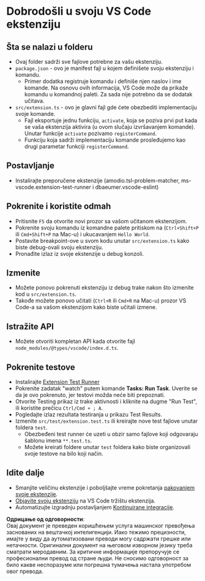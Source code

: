 # Dobrodošli u svoju VS Code ekstenziju

## Šta se nalazi u folderu

* Ovaj folder sadrži sve fajlove potrebne za vašu ekstenziju.
* `package.json` - ovo je manifest fajl u kojem definišete svoju ekstenziju i komandu.
  * Primer dodatka registruje komandu i definiše njen naslov i ime komande. Na osnovu ovih informacija, VS Code može da prikaže komandu u komandnoj paleti. Za sada nije potrebno da se dodatak učitava.
* `src/extension.ts` - ovo je glavni fajl gde ćete obezbediti implementaciju svoje komande.
  * Fajl eksportuje jednu funkciju, `activate`, koja se poziva prvi put kada se vaša ekstenzija aktivira (u ovom slučaju izvršavanjem komande). Unutar funkcije `activate` pozivamo `registerCommand`.
  * Funkciju koja sadrži implementaciju komande prosleđujemo kao drugi parametar funkciji `registerCommand`.

## Postavljanje

* Instalirajte preporučene ekstenzije (amodio.tsl-problem-matcher, ms-vscode.extension-test-runner i dbaeumer.vscode-eslint)

## Pokrenite i koristite odmah

* Pritisnite `F5` da otvorite novi prozor sa vašom učitanom ekstenzijom.
* Pokrenite svoju komandu iz komandne palete pritiskom na (`Ctrl+Shift+P` ili `Cmd+Shift+P` na Mac-u) i ukucavanjem `Hello World`.
* Postavite breakpoint-ove u svom kodu unutar `src/extension.ts` kako biste debug-ovali svoju ekstenziju.
* Pronađite izlaz iz svoje ekstenzije u debug konzoli.

## Izmenite

* Možete ponovo pokrenuti ekstenziju iz debug trake nakon što izmenite kod u `src/extension.ts`.
* Takođe možete ponovo učitati (`Ctrl+R` ili `Cmd+R` na Mac-u) prozor VS Code-a sa vašom ekstenzijom kako biste učitali izmene.

## Istražite API

* Možete otvoriti kompletan API kada otvorite fajl `node_modules/@types/vscode/index.d.ts`.

## Pokrenite testove

* Instalirajte [Extension Test Runner](https://marketplace.visualstudio.com/items?itemName=ms-vscode.extension-test-runner)
* Pokrenite zadatak "watch" putem komande **Tasks: Run Task**. Uverite se da je ovo pokrenuto, jer testovi možda neće biti prepoznati.
* Otvorite Testing prikaz iz trake aktivnosti i kliknite na dugme "Run Test", ili koristite prečicu `Ctrl/Cmd + ; A`.
* Pogledajte izlaz rezultata testiranja u prikazu Test Results.
* Izmenite `src/test/extension.test.ts` ili kreirajte nove test fajlove unutar foldera `test`.
  * Obezbeđeni test runner će uzeti u obzir samo fajlove koji odgovaraju šablonu imena `**.test.ts`.
  * Možete kreirati foldere unutar `test` foldera kako biste organizovali svoje testove na bilo koji način.

## Idite dalje

* Smanjite veličinu ekstenzije i poboljšajte vreme pokretanja [pakovanjem svoje ekstenzije](https://code.visualstudio.com/api/working-with-extensions/bundling-extension).
* [Objavite svoju ekstenziju](https://code.visualstudio.com/api/working-with-extensions/publishing-extension) na VS Code tržištu ekstenzija.
* Automatizujte izgradnju postavljanjem [Kontinuirane integracije](https://code.visualstudio.com/api/working-with-extensions/continuous-integration).

**Одрицање од одговорности**:  
Овај документ је преведен коришћењем услуга машинског превођења заснованих на вештачкој интелигенцији. Иако тежимо прецизности, имајте у виду да аутоматизовани преводи могу садржати грешке или нетачности. Оригинални документ на његовом изворном језику треба сматрати меродавним. За критичне информације препоручује се професионални превод од стране људи. Не сносимо одговорност за било какве неспоразуме или погрешна тумачења настала употребом овог превода.